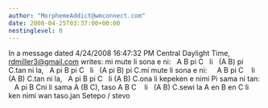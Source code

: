 ```yaml
---
author: "MorphemeAddict@wmconnect.com"
date: 2008-04-25T03:37:00+00:00
nestinglevel: 0
---
```

In a message dated 4/24/2008 16:47:32 PM Central Daylight Time, [rdmiller3@gmail.com](mailto://rdmiller3@gmail.com) writes:
mi mute li sona e ni:   A B pi C   li   (A B) pi C.tan ni la,   A pi B pi C   li   (A pi B) pi C.mi mute li sona e ni:     A B pi C    li (A B) C.tan ni la,   A pi B pi C   li (A B) C.ona li kepeken e nimi Pi sama ni tan:    A pi B Cni li sama A (B C), taso A B C    li   (A B) C.sewi la A en B en C li ken nimi wan taso.jan Setepo / stevo